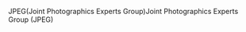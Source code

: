 <span data-ttu-id="2d8ac-101">JPEG(Joint Photographics Experts Group)</span><span class="sxs-lookup"><span data-stu-id="2d8ac-101">Joint Photographics Experts Group (JPEG)</span></span>